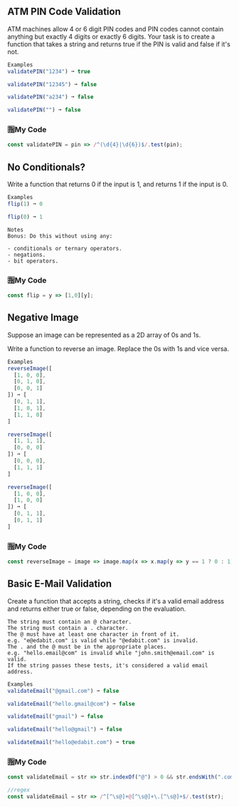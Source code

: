 ## ATM PIN Code Validation
ATM machines allow 4 or 6 digit PIN codes and PIN codes cannot contain anything but exactly 4 digits or exactly 6 digits. Your task is to create a function that takes a string and returns true if the PIN is valid and false if it's not.
```js
Examples
validatePIN("1234") ➞ true

validatePIN("12345") ➞ false

validatePIN("a234") ➞ false

validatePIN("") ➞ false
```
### :u6307:My Code
```js
const validatePIN = pin => /^(\d{4}|\d{6})$/.test(pin);
```
## No Conditionals?
Write a function that returns 0 if the input is 1, and returns 1 if the input is 0.
```js
Examples
flip(1) ➞ 0

flip(0) ➞ 1
```
```
Notes
Bonus: Do this without using any:

- conditionals or ternary operators.
- negations.
- bit operators.
```
### :u6307:My Code
```js
const flip = y => [1,0][y];
```

## Negative Image
Suppose an image can be represented as a 2D array of 0s and 1s.

Write a function to reverse an image. Replace the 0s with 1s and vice versa.
```js
Examples
reverseImage([
  [1, 0, 0],
  [0, 1, 0],
  [0, 0, 1]
]) ➞ [
  [0, 1, 1],
  [1, 0, 1],
  [1, 1, 0]
]

reverseImage([
  [1, 1, 1],
  [0, 0, 0]
]) ➞ [
  [0, 0, 0],
  [1, 1, 1]
]

reverseImage([
  [1, 0, 0],
  [1, 0, 0]
]) ➞ [
  [0, 1, 1],
  [0, 1, 1]
]
```
### :u6307:My Code
```js
const reverseImage = image => image.map(x => x.map(y => y == 1 ? 0 : 1));
```
## Basic E-Mail Validation
Create a function that accepts a string, checks if it's a valid email address and returns either true or false, depending on the evaluation.
```
The string must contain an @ character.
The string must contain a . character.
The @ must have at least one character in front of it.
e.g. "e@edabit.com" is valid while "@edabit.com" is invalid.
The . and the @ must be in the appropriate places.
e.g. "hello.email@com" is invalid while "john.smith@email.com" is valid.
If the string passes these tests, it's considered a valid email address.
```
```js
Examples
validateEmail("@gmail.com") ➞ false

validateEmail("hello.gmail@com") ➞ false

validateEmail("gmail") ➞ false

validateEmail("hello@gmail") ➞ false

validateEmail("hello@edabit.com") ➞ true
```
### :u6307:My Code
```js
const validateEmail = str => str.indexOf("@") > 0 && str.endsWith(".com");

//regex
const validateEmail = str => /^[^\s@]+@[^\s@]+\.[^\s@]+$/.test(str);
```



